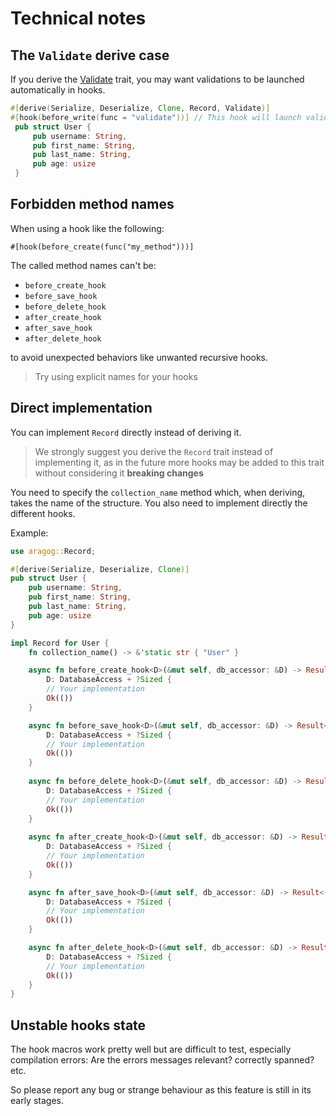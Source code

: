 # Technical notes

## The `Validate` derive case

If you derive the [Validate](../validate_trait/index.md) trait, you may want validations to be launched automatically in hooks.

```rust
#[derive(Serialize, Deserialize, Clone, Record, Validate)]
#[hook(before_write(func = "validate"))] // This hook will launch validations before `create` and `save`
 pub struct User {
     pub username: String,
     pub first_name: String,
     pub last_name: String,
     pub age: usize
 }
```

## Forbidden method names

When using a hook like the following:

`#[hook(before_create(func("my_method")))]`

The called method names can't be: 

- `before_create_hook`
- `before_save_hook`
- `before_delete_hook`
- `after_create_hook`
- `after_save_hook`
- `after_delete_hook`

to avoid unexpected behaviors like unwanted recursive hooks.

> Try using explicit names for your hooks

## Direct implementation

You can implement `Record` directly instead of deriving it.

> We strongly suggest you derive the `Record` trait instead of implementing it,
as in the future more hooks may be added to this trait without considering it **breaking changes**

You need to specify the `collection_name` method which, when deriving, takes the name of the structure.
You also need to implement directly the different hooks.

Example:
```rust
use aragog::Record;

#[derive(Serialize, Deserialize, Clone)]
pub struct User {
    pub username: String,
    pub first_name: String,
    pub last_name: String,
    pub age: usize
}

impl Record for User {
    fn collection_name() -> &'static str { "User" }

    async fn before_create_hook<D>(&mut self, db_accessor: &D) -> Result<(), ServiceError> where
        D: DatabaseAccess + ?Sized {
        // Your implementation
        Ok(())
    }

    async fn before_save_hook<D>(&mut self, db_accessor: &D) -> Result<(), ServiceError> where
        D: DatabaseAccess + ?Sized {
        // Your implementation
        Ok(())
    }
    
    async fn before_delete_hook<D>(&mut self, db_accessor: &D) -> Result<(), ServiceError> where
        D: DatabaseAccess + ?Sized {
        // Your implementation
        Ok(())
    }
    
    async fn after_create_hook<D>(&mut self, db_accessor: &D) -> Result<(), ServiceError> where
        D: DatabaseAccess + ?Sized {
        // Your implementation
        Ok(())
    }

    async fn after_save_hook<D>(&mut self, db_accessor: &D) -> Result<(), ServiceError> where
        D: DatabaseAccess + ?Sized {
        // Your implementation
        Ok(())
    }

    async fn after_delete_hook<D>(&mut self, db_accessor: &D) -> Result<(), ServiceError> where
        D: DatabaseAccess + ?Sized {
        // Your implementation
        Ok(())
    }
}
```

## Unstable hooks state

The hook macros work pretty well but are difficult to test, especially compilation errors:
Are the errors messages relevant? correctly spanned? etc.

So please report any bug or strange behaviour as this feature is still in its early stages.